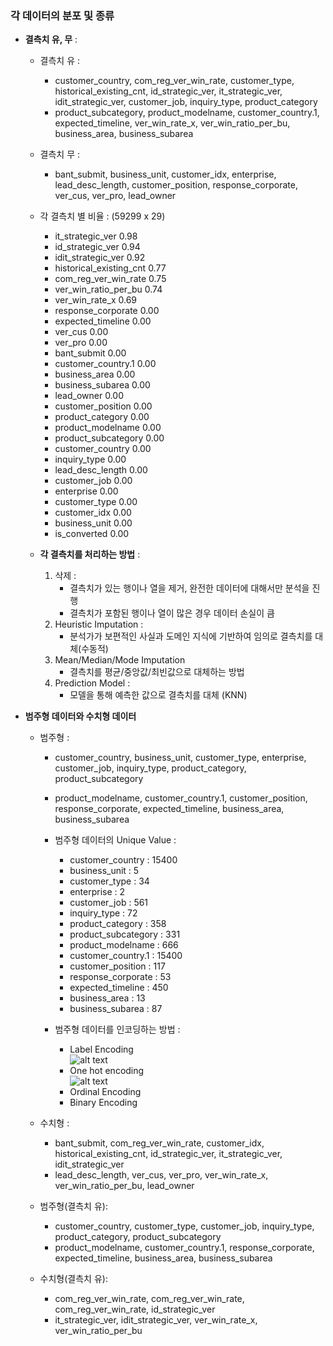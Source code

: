 ### 각 데이터의 분포 및 종류  

- **결측치 유, 무** : 
  - 결측치 유 : 
    - customer_country, com_reg_ver_win_rate, customer_type, historical_existing_cnt, id_strategic_ver, it_strategic_ver, idit_strategic_ver, customer_job, inquiry_type, product_category
    - product_subcategory, product_modelname, customer_country.1, expected_timeline, ver_win_rate_x, ver_win_ratio_per_bu, business_area, business_subarea
  - 결측치 무 : 
    - bant_submit, business_unit, customer_idx, enterprise, lead_desc_length, customer_position, response_corporate, ver_cus, ver_pro, lead_owner
  - 각 결측치 별 비율 : (59299 x 29)
    - it_strategic_ver           0.98
    - id_strategic_ver           0.94
    - idit_strategic_ver         0.92
    - historical_existing_cnt    0.77
    - com_reg_ver_win_rate       0.75
    - ver_win_ratio_per_bu       0.74
    - ver_win_rate_x             0.69
    - response_corporate         0.00
    - expected_timeline          0.00
    - ver_cus                    0.00
    - ver_pro                    0.00
    - bant_submit                0.00
    - customer_country.1         0.00
    - business_area              0.00
    - business_subarea           0.00
    - lead_owner                 0.00
    - customer_position          0.00
    - product_category           0.00
    - product_modelname          0.00
    - product_subcategory        0.00
    - customer_country           0.00
    - inquiry_type               0.00
    - lead_desc_length           0.00
    - customer_job               0.00
    - enterprise                 0.00
    - customer_type              0.00
    - customer_idx               0.00
    - business_unit              0.00
    - is_converted               0.00

  - **각 결측치를 처리하는 방법** :
      1. 삭제 : 
          - 결측치가 있는 행이나 열을 제거, 완전한 데이터에 대해서만 분석을 진행
          - 결측치가 포함된 행이나 열이 많은 경우 데이터 손실이 큼
      2. Heuristic Imputation : 
          - 분석가가 보편적인 사실과 도메인 지식에 기반하여 임의로 결측치를 대체(수동적)
      3. Mean/Median/Mode Imputation 
          - 결측치를 평균/중앙값/최빈값으로 대체하는 방법 
      4. Prediction Model :
          - 모델을 통해 예측한 값으로 결측치를 대체 (KNN)

- **범주형 데이터와 수치형 데이터**
  - 범주형 : 
    - customer_country, business_unit, customer_type, enterprise, customer_job, inquiry_type, product_category, product_subcategory
    - product_modelname, customer_country.1, customer_position, response_corporate, expected_timeline, business_area, business_subarea

    - 범주형 데이터의 Unique Value : 
      - customer_country : 15400
      - business_unit : 5
      - customer_type : 34
      - enterprise : 2
      - customer_job : 561
      - inquiry_type : 72
      - product_category : 358
      - product_subcategory : 331
      - product_modelname : 666
      - customer_country.1 : 15400
      - customer_position : 117
      - response_corporate : 53
      - expected_timeline : 450
      - business_area : 13
      - business_subarea : 87

    - 범주형 데이터를 인코딩하는 방법 : 
      - Label Encoding  
      ![alt text](image-3.png)
      - One hot encoding  
      ![alt text](image-2.png)
      - Ordinal Encoding
      - Binary Encoding

  - 수치형 : 
    - bant_submit, com_reg_ver_win_rate, customer_idx, historical_existing_cnt, id_strategic_ver, it_strategic_ver, idit_strategic_ver
    - lead_desc_length, ver_cus, ver_pro, ver_win_rate_x, ver_win_ratio_per_bu, lead_owner

  - 범주형(결측치 유): 
    - customer_country, customer_type, customer_job, inquiry_type, product_category, product_subcategory
    - product_modelname, customer_country.1, response_corporate, expected_timeline, business_area, business_subarea

  - 수치형(결측치 유): 
    - com_reg_ver_win_rate, com_reg_ver_win_rate, com_reg_ver_win_rate, id_strategic_ver
    - it_strategic_ver, idit_strategic_ver, ver_win_rate_x, ver_win_ratio_per_bu
